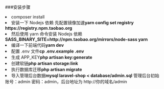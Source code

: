 ###安装步骤
<li>composer install</li>
<li>安装一下 Nodejs 依赖 先配置镜像加速<b>yarn config set registry https://registry.npm.taobao.org</b></li>
<li>然后使用 yarn 命令安装 Nodejs 依赖<b>SASS_BINARY_SITE=http://npm.taobao.org/mirrors/node-sass yarn</b></li>
<li>编译一下前端代码<b>yarn dev</b></li>
<li>配置 .env 文件<b>cp .env.example .env</b></li>
<li>生成 APP_KEY<b>php artisan key:generate</b></li>
<li>创建软链<b>php artisan storage:link</b></li>
<li>执行数据库迁移<b>php artisan migrate</b></li>
<li>导入管理后台数据<b>mysql laravel-shop < database/admin.sql</b> 管理后台初始账号：admin 密码：admin，后台地址为 http://你的域名/admin</li>
